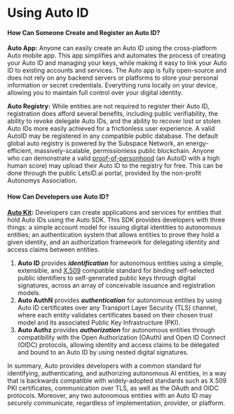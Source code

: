 # Using Auto ID

#### How Can Someone Create and Register an Auto ID?

**Auto App:** Anyone can easily create an Auto ID using the cross-platform Auto mobile app. This app simplifies and automates the process of creating your Auto ID and managing your keys, while making it easy to link your Auto ID to existing accounts and services. The Auto app is fully open-source and does not rely on any backend servers or platforms to store your personal information or secret credentials. Everything runs locally on your device, allowing you to maintain full control over your digital identity.

**Auto Registry:** While entities are not required to register their Auto ID, registration does afford several benefits, including public verifiability, the ability to revoke delegate Auto IDs, and the ability to recover lost or stolen Auto IDs more easily achieved for a frictionless user experience. A valid AutoID may be registered in any compatible public database. The default global auto registry is powered by the Subspace Network, an energy-efficient, massively-scalable, permissionless public blockchain. Anyone who can demonstrate a valid [proof-of-personhood](../autokit/list-of-potential-applications-built-with-auto-kit/auto-score/introduction-to-proof-of-personhood.md) (an AutoID with a high human score) may upload their Auto ID to the registry for free. This can be done through the public LetsID.ai portal, provided by the non-profit Autonomys Association.

#### How Can Developers use Auto ID?

[**Auto Kit**](../autokit/auto-kit-introduction.md)**:** Developers can create applications and services for entities that hold Auto IDs using the Auto SDK. This SDK provides developers with three things: a simple account model for issuing digital identities to autonomous entities; an authentication system that allows entities to prove they hold a given identity, and an authorization framework for delegating identity and access claims between entities.

1. **Auto ID** provides _**identification**_ for autonomous entities using a simple, extensible, and [X.509](../autokit/list-of-potential-applications-built-with-auto-kit/auto-score/) compatible standard for binding self-selected public identifiers to self-generated public keys through digital signatures, across an array of conceivable issuance and registration models.
2. **Auto AuthN** provides _**authentication**_ for autonomous entities by using Auto ID certificates over any Transport Layer Security (TLS) channel, where each entity validates certificates based on their chosen trust model and its associated Public Key Infrastructure (PKI).
3. **Auto Authz** provides _**authorization**_ for autonomous entities through compatibility with the Open Authorization (OAuth) and Open ID Connect (OIDC) protocols, allowing identity and access claims to be delegated and bound to an Auto ID by using nested digital signatures.

In summary, Auto provides developers with a common standard for identifying, authenticating, and authorizing autonomous AI entities, in a way that is backwards compatible with widely-adopted standards such as X.509 PKI certificates, communication over TLS, as well as the OAuth and OIDC protocols. Moreover, any two autonomous entities with an Auto ID may securely communicate, regardless of implementation, provider, or platform.
